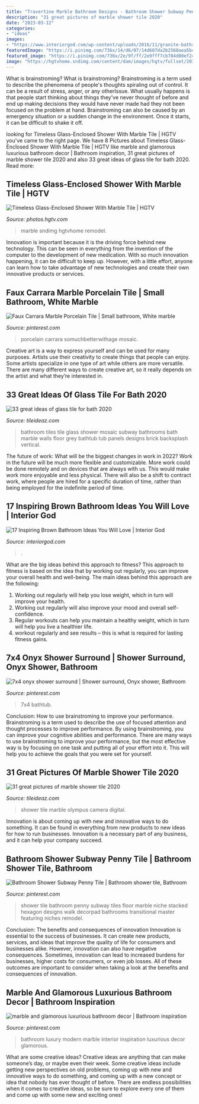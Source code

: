 ```yaml
---
title: "Travertine Marble Bathroom Designs - Bathroom Shower Subway Penny Tile"
description: "31 great pictures of marble shower tile 2020"
date: "2023-03-12"
categories:
- "ideas"
images:
- "https://www.interiorgod.com/wp-content/uploads/2016/11/granite-bathroom-designs.jpg"
featuredImage: "https://i.pinimg.com/736x/14/d6/07/14d607da2b2568aea5b4fec8245a032e.jpg"
featured_image: "https://i.pinimg.com/736x/2e/9f/ff/2e9fff7cb784d00ef2442184f15366d7.jpg"
image: "https://hgtvhome.sndimg.com/content/dam/images/hgtv/fullset/2014/11/6/2/Kerrie-Kelly_Natural-Reclaimed-Essentials-bathroom-shower.jpg.rend.hgtvcom.616.924.suffix/1415312402238.jpeg"
---
```



What is brainstroming?
What is brainstroming? Brainstroming is a term used to describe the phenomena of people's thoughts spiraling out of control. It can be a result of stress, anger, or any otherIssue. What usually happens is that people start thinking about things they've never thought of before and end up making decisions they would have never made had they not been focused on the problem at hand. Brainstroming can also be caused by an emergency situation or a sudden change in the environment. Once it starts, it can be difficult to shake it off.

	

		
looking for Timeless Glass-Enclosed Shower With Marble Tile | HGTV you've came to the right page. We have 8 Pictures about Timeless Glass-Enclosed Shower With Marble Tile | HGTV like marble and glamorous luxurious bathroom decor | Bathroom inspiration, 31 great pictures of marble shower tile 2020 and also 33 great ideas of glass tile for bath 2020. Read more:
		
    
## Timeless Glass-Enclosed Shower With Marble Tile | HGTV

<img loading=lazy src="https://hgtvhome.sndimg.com/content/dam/images/hgtv/fullset/2014/11/6/2/Kerrie-Kelly_Natural-Reclaimed-Essentials-bathroom-shower.jpg.rend.hgtvcom.616.924.suffix/1415312402238.jpeg" onerror="this.onerror=null;this.src='https://tse3.mm.bing.net/th?id=OIP.YEuUKHuijYeiYaDbdvPPsQHaLH&amp;pid=15.1';" alt="Timeless Glass-Enclosed Shower With Marble Tile | HGTV">

_Source: photos.hgtv.com_

>marble sndimg hgtvhome remodel. 

	

Innovation is important because it is the driving force behind new technology. This can be seen in everything from the invention of the computer to the development of new medication. With so much innovation happening, it can be difficult to keep up. However, with a little effort, anyone can learn how to take advantage of new technologies and create their own innovative products or services.

    
## Faux Carrara Marble Porcelain Tile | Small Bathroom, White Marble

<img loading=lazy src="https://i.pinimg.com/736x/f8/e0/51/f8e0516f57f272436f7982b7230e6af6.jpg" onerror="this.onerror=null;this.src='https://tse4.mm.bing.net/th?id=OIP.CNaWiL7PEpg--hCXSP0lawHaLH&amp;pid=15.1';" alt="Faux Carrara Marble Porcelain Tile | Small bathroom, White marble">

_Source: pinterest.com_

>porcelain carrara somuchbetterwithage mosaic. 

	

Creative art is a way to express yourself and can be used for many purposes. Artists use their creativity to create things that people can enjoy. Some artists specialize in one type of art while others are more versatile. There are many different ways to create creative art, so it really depends on the artist and what they’re interested in.

    
## 33 Great Ideas Of Glass Tile For Bath 2020

<img loading=lazy src="https://www.tileideaz.com/wp-content/uploads/2015/08/dsgdh.jpg" onerror="this.onerror=null;this.src='https://tse2.mm.bing.net/th?id=OIP.Ge5nkoESQy4aBkVoRyUPsQHaJ4&amp;pid=15.1';" alt="33 great ideas of glass tile for bath 2020">

_Source: tileideaz.com_

>bathroom tiles tile glass shower mosaic subway bathrooms bath marble walls floor grey bathtub tub panels designs brick backsplash vertical. 

	

The future of work: What will be the biggest changes in work in 2022?
Work in the future will be much more flexible and customizable. More work could be done remotely and on devices that are always with us. This would make work more enjoyable and less physical. There will also be a shift to contract work, where people are hired for a specific duration of time, rather than being employed for the indefinite period of time.

    
## 17 Inspiring Brown Bathroom Ideas You Will Love | Interior God

<img loading=lazy src="https://www.interiorgod.com/wp-content/uploads/2016/11/granite-bathroom-designs.jpg" onerror="this.onerror=null;this.src='https://tse2.mm.bing.net/th?id=OIP.dH-rVlVoP-bnRUivRGGhbwHaLH&amp;pid=15.1';" alt="17 Inspiring Brown Bathroom Ideas You Will Love | Interior God">

_Source: interiorgod.com_

>. 

	

What are the big ideas behind this approach to fitness?
This approach to fitness is based on the idea that by working out regularly, you can improve your overall health and well-being. The main ideas behind this approach are the following: 
1) Working out regularly will help you lose weight, which in turn will improve your health. 
2) Working out regularly will also improve your mood and overall self-confidence. 
3) Regular workouts can help you maintain a healthy weight, which in turn will help you live a healthier life. 
4) workout regularly and see results – this is what is required for lasting fitness gains.

    
## 7x4 Onyx Shower Surround | Shower Surround, Onyx Shower, Bathroom

<img loading=lazy src="https://i.pinimg.com/736x/1f/70/ce/1f70ce9cea174adde406c25ccde6f210.jpg" onerror="this.onerror=null;this.src='https://tse4.mm.bing.net/th?id=OIP.J8p09diiPQZSotmHRDsm_AHaJ3&amp;pid=15.1';" alt="7x4 onyx shower surround | Shower surround, Onyx shower, Bathroom">

_Source: pinterest.com_

>7x4 bathtub. 

	

Conclusion: How to use brainstroming to improve your performance.
Brainstroming is a term used to describe the use of focused attention and thought processes to improve performance. By using brainstroming, you can improve your cognitive abilities and performance. There are many ways to use brainstroming to improve your performance, but the most effective way is by focusing on one task and putting all of your effort into it. This will help you to achieve the goals that you were set for yourself.

    
## 31 Great Pictures Of Marble Shower Tile 2020

<img loading=lazy src="https://www.tileideaz.com/wp-content/uploads/2015/08/922.jpg" onerror="this.onerror=null;this.src='https://tse2.mm.bing.net/th?id=OIP.keyEmv93m0yQjWxvq2dX5AHaMW&amp;pid=15.1';" alt="31 great pictures of marble shower tile 2020">

_Source: tileideaz.com_

>shower tile marble olympus camera digital. 

	

Innovation is about coming up with new and innovative ways to do something. It can be found in everything from new products to new ideas for how to run businesses. Innovation is a necessary part of any business, and it can help your company succeed.

    
## Bathroom Shower Subway Penny Tile | Bathroom Shower Tile, Bathroom

<img loading=lazy src="https://i.pinimg.com/736x/14/d6/07/14d607da2b2568aea5b4fec8245a032e.jpg" onerror="this.onerror=null;this.src='https://tse1.mm.bing.net/th?id=OIP.vkx4lDxIIP8uR-NqSdSGeAHaLH&amp;pid=15.1';" alt="Bathroom Shower Subway Penny Tile | Bathroom shower tile, Bathroom">

_Source: pinterest.com_

>shower tile bathroom penny subway tiles floor marble niche stacked hexagon designs walk decorpad bathrooms transitional master featuring niches remodel. 

	

Conclusion: The benefits and consequences of innovation
Innovation is essential to the success of businesses. It can create new products, services, and ideas that improve the quality of life for consumers and businesses alike. However, innovation can also have negative consequences. Sometimes, innovation can lead to increased burdens for businesses, higher costs for consumers, or even job losses. All of these outcomes are important to consider when taking a look at the benefits and consequences of innovation.

    
## Marble And Glamorous Luxurious Bathroom Decor | Bathroom Inspiration

<img loading=lazy src="https://i.pinimg.com/736x/2e/9f/ff/2e9fff7cb784d00ef2442184f15366d7.jpg" onerror="this.onerror=null;this.src='https://tse2.mm.bing.net/th?id=OIP.kc23c1hQWqYoBhLA4HfRhAHaLH&amp;pid=15.1';" alt="marble and glamorous luxurious bathroom decor | Bathroom inspiration">

_Source: pinterest.com_

>bathroom luxury modern marble interior inspiration luxurious decor glamorous. 

	

What are some creative ideas?
Creative ideas are anything that can make someone’s day, or maybe even their week. Some creative ideas include getting new perspectives on old problems, coming up with new and innovative ways to do something, and coming up with a new concept or idea that nobody has ever thought of before. There are endless possibilities when it comes to creative ideas, so be sure to explore every one of them and come up with some new and exciting ones!


